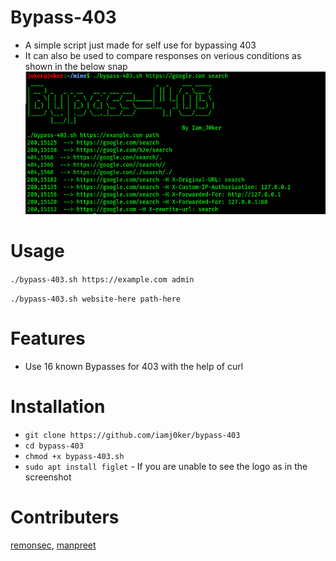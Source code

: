 # Bypass-403
- A simple script just made for self use for bypassing 403
- It can also be used to compare responses on verious conditions as shown in the below snap
![](responses.png)

# Usage
`./bypass-403.sh https://example.com admin`

`./bypass-403.sh website-here path-here`

# Features
- Use 16 known Bypasses for 403 with the help of curl

# Installation
   * `git clone https://github.com/iamj0ker/bypass-403`
   * `cd bypass-403`
   * `chmod +x bypass-403.sh`
   * `sudo apt install figlet`  - If you are unable to see the logo as in the screenshot
   
# Contributers
  [remonsec](https://github.com/remonsec),
  [manpreet](https://github.com/manpreet406)

